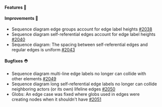 #### Features 🚀

#### Improvements 🧹

- Sequence diagram edge groups account for edge label heights [#2038](https://github.com/terrastruct/d2/pull/2038)
- Sequence diagram self-referential edges account for edge label heights [#2040](https://github.com/terrastruct/d2/pull/2040)
- Sequence diagram: The spacing between self-referential edges and regular edges is uniform [#2043](https://github.com/terrastruct/d2/pull/2043)

#### Bugfixes ⛑️

- Sequence diagram multi-line edge labels no longer can collide with other elements [#2049](https://github.com/terrastruct/d2/pull/2049)
- Sequence diagram long self-referential edge labels no longer can collide neighboring actors (or its own) lifeline edges [#2050](https://github.com/terrastruct/d2/pull/2050)
- Globs: An edge case was fixed where globs used in edges were creating nodes when it shouldn't have [#2051](https://github.com/terrastruct/d2/pull/2051)
